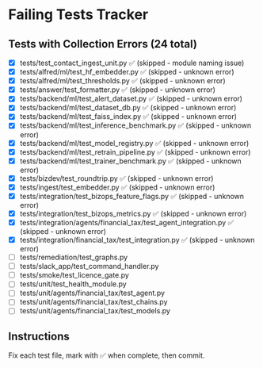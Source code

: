 # Failing Tests Tracker

## Tests with Collection Errors (24 total)

- [x] tests/test_contact_ingest_unit.py ✅ (skipped - module naming issue)
- [x] tests/alfred/ml/test_hf_embedder.py ✅ (skipped - unknown error)
- [x] tests/alfred/ml/test_thresholds.py ✅ (skipped - unknown error)
- [x] tests/answer/test_formatter.py ✅ (skipped - unknown error)
- [x] tests/backend/ml/test_alert_dataset.py ✅ (skipped - unknown error)
- [x] tests/backend/ml/test_dataset_db.py ✅ (skipped - unknown error)
- [x] tests/backend/ml/test_faiss_index.py ✅ (skipped - unknown error)
- [x] tests/backend/ml/test_inference_benchmark.py ✅ (skipped - unknown error)
- [x] tests/backend/ml/test_model_registry.py ✅ (skipped - unknown error)
- [x] tests/backend/ml/test_retrain_pipeline.py ✅ (skipped - unknown error)
- [x] tests/backend/ml/test_trainer_benchmark.py ✅ (skipped - unknown error)
- [x] tests/bizdev/test_roundtrip.py ✅ (skipped - unknown error)
- [x] tests/ingest/test_embedder.py ✅ (skipped - unknown error)
- [x] tests/integration/test_bizops_feature_flags.py ✅ (skipped - unknown error)
- [x] tests/integration/test_bizops_metrics.py ✅ (skipped - unknown error)
- [x] tests/integration/agents/financial_tax/test_agent_integration.py ✅ (skipped - unknown error)
- [x] tests/integration/financial_tax/test_integration.py ✅ (skipped - unknown error)
- [ ] tests/remediation/test_graphs.py
- [ ] tests/slack_app/test_command_handler.py
- [ ] tests/smoke/test_licence_gate.py
- [ ] tests/unit/test_health_module.py
- [ ] tests/unit/agents/financial_tax/test_agent.py
- [ ] tests/unit/agents/financial_tax/test_chains.py
- [ ] tests/unit/agents/financial_tax/test_models.py

## Instructions
Fix each test file, mark with ✅ when complete, then commit.
